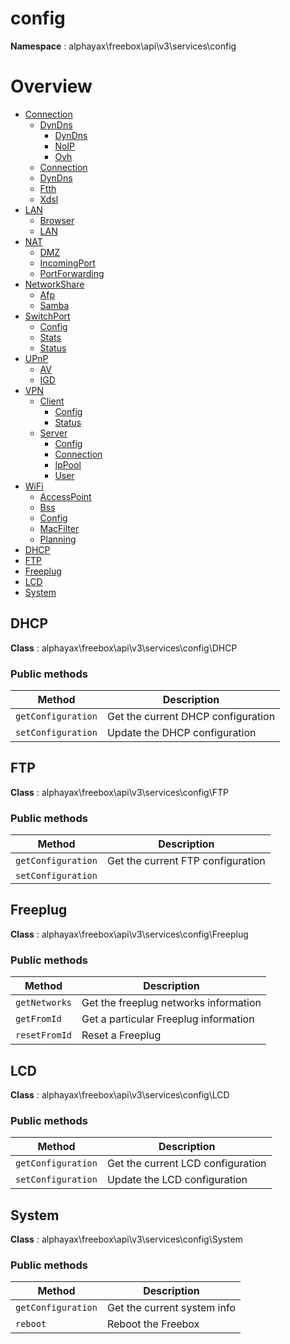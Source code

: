 # config

**Namespace**  : alphayax\freebox\api\v3\services\config

# Overview

- [Connection](./Connection/Connection.md)
  - [DynDns](./Connection/DynDns/DynDns.md)
    - [DynDns](Connection/DynDns/DynDns.md#DynDns)
    - [NoIP](Connection/DynDns/DynDns.md#NoIP)
    - [Ovh](Connection/DynDns/DynDns.md#Ovh)
  - [Connection](Connection/Connection.md#Connection)
  - [DynDns](Connection/Connection.md#DynDns)
  - [Ftth](Connection/Connection.md#Ftth)
  - [Xdsl](Connection/Connection.md#Xdsl)
- [LAN](./LAN/LAN.md)
  - [Browser](LAN/LAN.md#Browser)
  - [LAN](LAN/LAN.md#LAN)
- [NAT](./NAT/NAT.md)
  - [DMZ](NAT/NAT.md#DMZ)
  - [IncomingPort](NAT/NAT.md#IncomingPort)
  - [PortForwarding](NAT/NAT.md#PortForwarding)
- [NetworkShare](./NetworkShare/NetworkShare.md)
  - [Afp](NetworkShare/NetworkShare.md#Afp)
  - [Samba](NetworkShare/NetworkShare.md#Samba)
- [SwitchPort](./SwitchPort/SwitchPort.md)
  - [Config](SwitchPort/SwitchPort.md#Config)
  - [Stats](SwitchPort/SwitchPort.md#Stats)
  - [Status](SwitchPort/SwitchPort.md#Status)
- [UPnP](./UPnP/UPnP.md)
  - [AV](UPnP/UPnP.md#AV)
  - [IGD](UPnP/UPnP.md#IGD)
- [VPN](./VPN/VPN.md)
  - [Client](./VPN/Client/Client.md)
    - [Config](VPN/Client/Client.md#Config)
    - [Status](VPN/Client/Client.md#Status)
  - [Server](./VPN/Server/Server.md)
    - [Config](VPN/Server/Server.md#Config)
    - [Connection](VPN/Server/Server.md#Connection)
    - [IpPool](VPN/Server/Server.md#IpPool)
    - [User](VPN/Server/Server.md#User)
- [WiFi](./WiFi/WiFi.md)
  - [AccessPoint](WiFi/WiFi.md#AccessPoint)
  - [Bss](WiFi/WiFi.md#Bss)
  - [Config](WiFi/WiFi.md#Config)
  - [MacFilter](WiFi/WiFi.md#MacFilter)
  - [Planning](WiFi/WiFi.md#Planning)
- [DHCP](config.md#DHCP)
- [FTP](config.md#FTP)
- [Freeplug](config.md#Freeplug)
- [LCD](config.md#LCD)
- [System](config.md#System)


<a name="DHCP"></a>
## DHCP

**Class**  : alphayax\freebox\api\v3\services\config\DHCP

### Public methods

| Method | Description |
|---|---|
| `getConfiguration` | Get the current DHCP configuration | 
| `setConfiguration` | Update the DHCP configuration | 

<a name="FTP"></a>
## FTP

**Class**  : alphayax\freebox\api\v3\services\config\FTP

### Public methods

| Method | Description |
|---|---|
| `getConfiguration` | Get the current FTP configuration | 
| `setConfiguration` |  | 

<a name="Freeplug"></a>
## Freeplug

**Class**  : alphayax\freebox\api\v3\services\config\Freeplug

### Public methods

| Method | Description |
|---|---|
| `getNetworks` | Get the freeplug networks information | 
| `getFromId` | Get a particular Freeplug information | 
| `resetFromId` | Reset a Freeplug | 

<a name="LCD"></a>
## LCD

**Class**  : alphayax\freebox\api\v3\services\config\LCD

### Public methods

| Method | Description |
|---|---|
| `getConfiguration` | Get the current LCD configuration | 
| `setConfiguration` | Update the LCD configuration | 

<a name="System"></a>
## System

**Class**  : alphayax\freebox\api\v3\services\config\System

### Public methods

| Method | Description |
|---|---|
| `getConfiguration` | Get the current system info | 
| `reboot` | Reboot the Freebox | 
